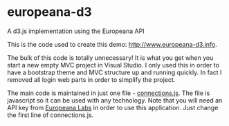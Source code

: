 # europeana-d3
A d3.js implementation using the Europeana API

This is the code used to create this demo:  http://www.europeana-d3.info.

The bulk of this code is totally unnecessary!  It is what you get when you start a new empty MVC project in Visual Studio.  I only used this in order to have a bootstrap theme and MVC structure up and running quickly.  In fact I removed all login web parts in order to simplify the project.

The main code is maintained in just one file - [connections.js](Europeana-D3/Scripts/app/connections.js).   The file is javascript so it can be used with any technology.  Note that you will need an API key from [Europeana Labs](http://labs.europeana.eu/api/) in order to use this application.  Just change the first line of connections.js.

